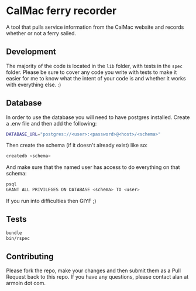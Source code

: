 # CalMac ferry recorder

A tool that pulls service information from the CalMac website and records whether or not a ferry sailed.


## Development

The majority of the code is located in the `lib` folder, with tests in the `spec` folder. Please be sure to cover any code you write with tests to make it easier for me to know what the intent of your code is and whether it works with everything else. :)


## Database

In order to use the database you will need to have postgres installed. Create a .env file and then add the following:

```bash
DATABASE_URL="postgres://<user>:<password>@<host>/<schema>"
```

Then create the schema (if it doesn't already exist) like so:

```bash
createdb <schema>
```

And make sure that the named user has access to do everything on that schema:

```bash
psql
GRANT ALL PRIVILEGES ON DATABASE <schema> TO <user>
```

If you run into difficulties then GIYF ;)


## Tests

```bash
bundle
bin/rspec
```


## Contributing

Please fork the repo, make your changes and then submit them as a Pull Request back to this repo. If you have any questions, please contact alan at armoin dot com.

